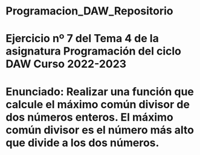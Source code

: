 # Programacion_DAW_Repositorio
# Ejercicio nº 7 del Tema 4 de la asignatura Programación del ciclo DAW Curso 2022-2023
# Enunciado: Realizar una función que calcule el máximo común divisor de dos números enteros. El máximo común divisor es el número más alto que divide a los dos números.
